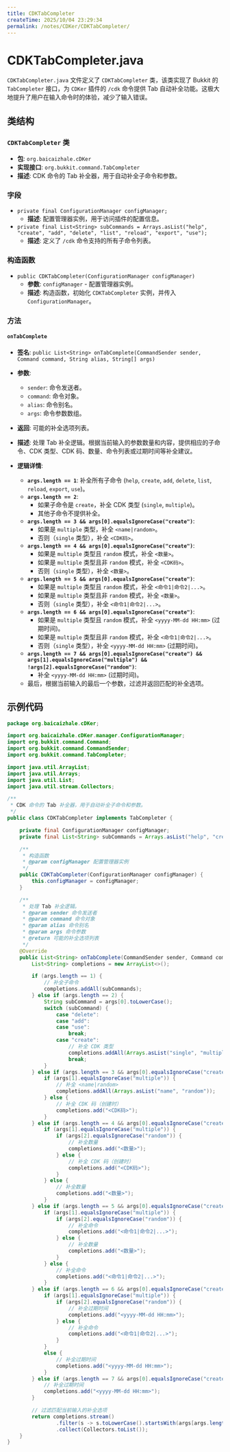 ```yaml
---
title: CDKTabCompleter
createTime: 2025/10/04 23:29:34
permalink: /notes/CDKer/CDKTabCompleter/
---
```

# CDKTabCompleter.java

`CDKTabCompleter.java` 文件定义了 `CDKTabCompleter` 类，该类实现了 Bukkit 的 `TabCompleter` 接口，为 `CDKer` 插件的 `/cdk` 命令提供 Tab 自动补全功能。这极大地提升了用户在输入命令时的体验，减少了输入错误。

## 类结构

### `CDKTabCompleter` 类

- **包**: `org.baicaizhale.cDKer`
- **实现接口**: `org.bukkit.command.TabCompleter`
- **描述**: CDK 命令的 Tab 补全器，用于自动补全子命令和参数。

### 字段

- `private final ConfigurationManager configManager;`
  - **描述**: 配置管理器实例，用于访问插件的配置信息。
- `private final List<String> subCommands = Arrays.asList("help", "create", "add", "delete", "list", "reload", "export", "use");`
  - **描述**: 定义了 `/cdk` 命令支持的所有子命令列表。

### 构造函数

- `public CDKTabCompleter(ConfigurationManager configManager)`
  - **参数**: `configManager` - 配置管理器实例。
  - **描述**: 构造函数，初始化 `CDKTabCompleter` 实例，并传入 `ConfigurationManager`。

### 方法

#### `onTabComplete`

- **签名**: `public List<String> onTabComplete(CommandSender sender, Command command, String alias, String[] args)`
- **参数**:
  - `sender`: 命令发送者。
  - `command`: 命令对象。
  - `alias`: 命令别名。
  - `args`: 命令参数数组。
- **返回**: 可能的补全选项列表。
- **描述**: 处理 Tab 补全逻辑。根据当前输入的参数数量和内容，提供相应的子命令、CDK 类型、CDK 码、数量、命令列表或过期时间等补全建议。

- **逻辑详情**:
  - **`args.length == 1`**: 补全所有子命令 (`help`, `create`, `add`, `delete`, `list`, `reload`, `export`, `use`)。
  - **`args.length == 2`**:
    - 如果子命令是 `create`，补全 CDK 类型 (`single`, `multiple`)。
    - 其他子命令不提供补全。
  - **`args.length == 3 && args[0].equalsIgnoreCase("create")`**:
    - 如果是 `multiple` 类型，补全 `<name|random>`。
    - 否则（`single` 类型），补全 `<CDK码>`。
  - **`args.length == 4 && args[0].equalsIgnoreCase("create")`**:
    - 如果是 `multiple` 类型且 `random` 模式，补全 `<数量>`。
    - 如果是 `multiple` 类型且非 `random` 模式，补全 `<CDK码>`。
    - 否则（`single` 类型），补全 `<数量>`。
  - **`args.length == 5 && args[0].equalsIgnoreCase("create")`**:
    - 如果是 `multiple` 类型且 `random` 模式，补全 `<命令1|命令2|...>`。
    - 如果是 `multiple` 类型且非 `random` 模式，补全 `<数量>`。
    - 否则（`single` 类型），补全 `<命令1|命令2|...>`。
  - **`args.length == 6 && args[0].equalsIgnoreCase("create")`**:
    - 如果是 `multiple` 类型且 `random` 模式，补全 `<yyyy-MM-dd HH:mm>` (过期时间)。
    - 如果是 `multiple` 类型且非 `random` 模式，补全 `<命令1|命令2|...>`。
    - 否则（`single` 类型），补全 `<yyyy-MM-dd HH:mm>` (过期时间)。
  - **`args.length == 7 && args[0].equalsIgnoreCase("create") && args[1].equalsIgnoreCase("multiple") && !args[2].equalsIgnoreCase("random")`**:
    - 补全 `<yyyy-MM-dd HH:mm>` (过期时间)。
  - 最后，根据当前输入的最后一个参数，过滤并返回匹配的补全选项。

## 示例代码

```java
package org.baicaizhale.cDKer;

import org.baicaizhale.cDKer.manager.ConfigurationManager;
import org.bukkit.command.Command;
import org.bukkit.command.CommandSender;
import org.bukkit.command.TabCompleter;

import java.util.ArrayList;
import java.util.Arrays;
import java.util.List;
import java.util.stream.Collectors;

/**
 * CDK 命令的 Tab 补全器，用于自动补全子命令和参数。
 */
public class CDKTabCompleter implements TabCompleter {

    private final ConfigurationManager configManager;
    private final List<String> subCommands = Arrays.asList("help", "create", "add", "delete", "list", "reload", "export", "use");

    /**
     * 构造函数
     * @param configManager 配置管理器实例
     */
    public CDKTabCompleter(ConfigurationManager configManager) {
        this.configManager = configManager;
    }

    /**
     * 处理 Tab 补全逻辑。
     * @param sender 命令发送者
     * @param command 命令对象
     * @param alias 命令别名
     * @param args 命令参数
     * @return 可能的补全选项列表
     */
    @Override
    public List<String> onTabComplete(CommandSender sender, Command command, String alias, String[] args) {
        List<String> completions = new ArrayList<>();

        if (args.length == 1) {
            // 补全子命令
            completions.addAll(subCommands);
        } else if (args.length == 2) {
            String subCommand = args[0].toLowerCase();
            switch (subCommand) {
                case "delete":
                case "add":
                case "use":
                    break;
                case "create":
                    // 补全 CDK 类型
                    completions.addAll(Arrays.asList("single", "multiple"));
                    break;
            }
        } else if (args.length == 3 && args[0].equalsIgnoreCase("create")) {
            if (args[1].equalsIgnoreCase("multiple")) {
                // 补全 <name|random>
                completions.addAll(Arrays.asList("name", "random"));
            } else {
                // 补全 CDK 码（创建时）
                completions.add("<CDK码>");
            }
        } else if (args.length == 4 && args[0].equalsIgnoreCase("create")) {
            if (args[1].equalsIgnoreCase("multiple")) {
                if (args[2].equalsIgnoreCase("random")) {
                    // 补全数量
                    completions.add("<数量>");
                } else {
                    // 补全 CDK 码（创建时）
                    completions.add("<CDK码>");
                }
            } else {
                // 补全数量
                completions.add("<数量>");
            }
        } else if (args.length == 5 && args[0].equalsIgnoreCase("create")) {
            if (args[1].equalsIgnoreCase("multiple")) {
                if (args[2].equalsIgnoreCase("random")) {
                    // 补全命令
                    completions.add("<命令1|命令2|...>");
                } else {
                    // 补全数量
                    completions.add("<数量>");
                }
            } else {
                // 补全命令
                completions.add("<命令1|命令2|...>");
            }
        } else if (args.length == 6 && args[0].equalsIgnoreCase("create")) {
            if (args[1].equalsIgnoreCase("multiple")) {
                if (args[2].equalsIgnoreCase("random")) {
                    // 补全过期时间
                    completions.add("<yyyy-MM-dd HH:mm>");
                } else {
                    // 补全命令
                    completions.add("<命令1|命令2|...>");
                }
            }
            else {
                // 补全过期时间
                completions.add("<yyyy-MM-dd HH:mm>");
            }
        } else if (args.length == 7 && args[0].equalsIgnoreCase("create") && args[1].equalsIgnoreCase("multiple") && !args[2].equalsIgnoreCase("random")) {
            // 补全过期时间
            completions.add("<yyyy-MM-dd HH:mm>");
        }

        // 过滤匹配当前输入的补全选项
        return completions.stream()
                .filter(s -> s.toLowerCase().startsWith(args[args.length - 1].toLowerCase()))
                .collect(Collectors.toList());
    }
}
```